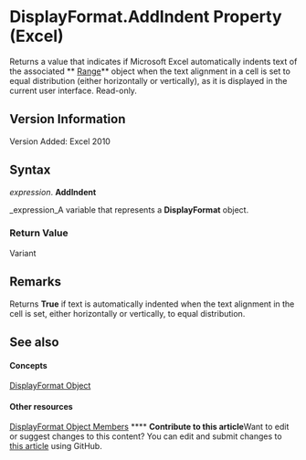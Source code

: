 
# DisplayFormat.AddIndent Property (Excel)

Returns a value that indicates if Microsoft Excel automatically indents text of the associated  ** [Range](b8207778-0dcc-4570-1234-f130532cc8cd.md)** object when the text alignment in a cell is set to equal distribution (either horizontally or vertically), as it is displayed in the current user interface. Read-only.


## Version Information

Version Added: Excel 2010 


## Syntax

 _expression_. **AddIndent**

 _expression_A variable that represents a  **DisplayFormat** object.


### Return Value

Variant


## Remarks

Returns  **True** if text is automatically indented when the text alignment in the cell is set, either horizontally or vertically, to equal distribution.


## See also


#### Concepts


 [DisplayFormat Object](c70b5d7f-adf1-e539-a32d-12c920af7c7e.md)
#### Other resources


 [DisplayFormat Object Members](fdcc9aec-9575-4530-059c-39559986b387.md)
****   **Contribute to this article**Want to edit or suggest changes to this content? You can edit and submit changes to  [this article](https://github.com/jhershey00/VBA_Excel_Test/OpenXMLCon/articles/65574daf-b102-341b-9bac-43cf72c3b94c.md) using GitHub.

